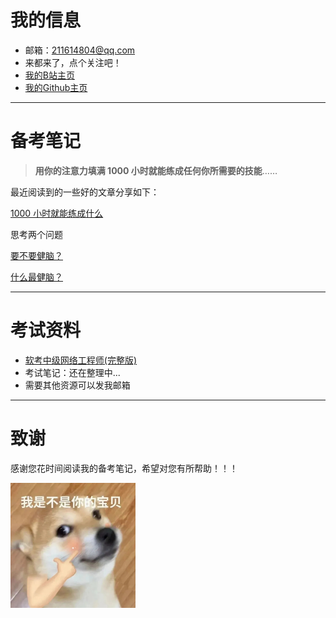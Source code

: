 # 我的信息

- 邮箱：211614804@qq.com                       
- 来都来了，点个关注吧！
- [我的B站主页](https://space.bilibili.com/282990762)
- [我的Github主页](http://github.com/Philtmy) 

---

# 备考笔记
> **用你的注意力填满 1000 小时就能练成任何你所需要的技能**……

最近阅读到的一些好的文章分享如下：

[1000 小时就能练成什么](https://philtmy.github.io/brief-introduction/)

思考两个问题

[要不要健脑？](https://philtmy.github.io/why-exercise-the-brain/)

[什么最健脑？](https://philtmy.github.io/what-exercise-the-brain/)


---
# 考试资料

- [软考中级网络工程师(完整版)](https://pan.quark.cn/s/c23e76b2ddbd)
- 考试笔记：还在整理中...
- 需要其他资源可以发我邮箱

---





# 致谢
感谢您花时间阅读我的备考笔记，希望对您有所帮助！！！

<img src="./images/6.png" width="200" height="200">

